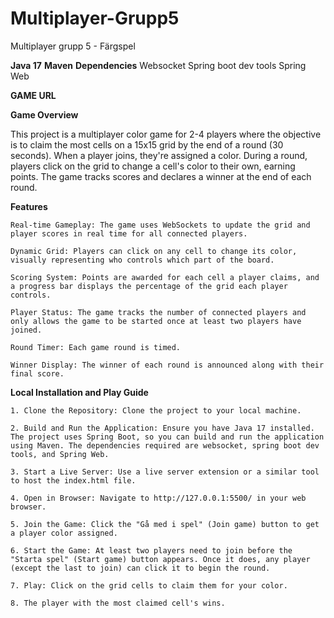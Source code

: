 # Multiplayer-Grupp5
Multiplayer grupp 5 - Färgspel

**Java 17**
**Maven**
**Dependencies**
Websocket
Spring boot dev tools
Spring Web


**GAME URL**


**Game Overview**

This project is a multiplayer color game for 2-4 players where the objective is to claim the most cells on a 15x15 grid by the end of a round (30 seconds). When a player joins, they're assigned a color. During a round, players click on the grid to change a cell's color to their own, earning points. The game tracks scores and declares a winner at the end of each round.

**Features**

    Real-time Gameplay: The game uses WebSockets to update the grid and player scores in real time for all connected players.

    Dynamic Grid: Players can click on any cell to change its color, visually representing who controls which part of the board.

    Scoring System: Points are awarded for each cell a player claims, and a progress bar displays the percentage of the grid each player controls.

    Player Status: The game tracks the number of connected players and only allows the game to be started once at least two players have joined.

    Round Timer: Each game round is timed.

    Winner Display: The winner of each round is announced along with their final score.

**Local Installation and Play Guide**

    1. Clone the Repository: Clone the project to your local machine.

    2. Build and Run the Application: Ensure you have Java 17 installed. The project uses Spring Boot, so you can build and run the application using Maven. The dependencies required are websocket, spring boot dev tools, and Spring Web.

    3. Start a Live Server: Use a live server extension or a similar tool to host the index.html file.

    4. Open in Browser: Navigate to http://127.0.0.1:5500/ in your web browser.

    5. Join the Game: Click the "Gå med i spel" (Join game) button to get a player color assigned.

    6. Start the Game: At least two players need to join before the "Starta spel" (Start game) button appears. Once it does, any player (except the last to join) can click it to begin the round.

    7. Play: Click on the grid cells to claim them for your color.

    8. The player with the most claimed cell's wins. 